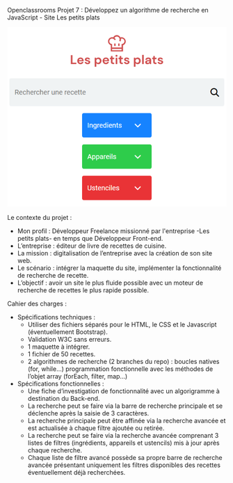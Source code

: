 Openclassrooms Projet 7 : Développez un algorithme de recherche en JavaScript - Site Les petits plats

![banner](./assets/lespetitsplatsbanner.png)

Le contexte du projet : 

 - Mon profil : Développeur Freelance missionné par l'entreprise -Les petits plats- en temps que Développeur Front-end.
 - L’entreprise : éditeur de livre de recettes de cuisine.
 - La mission : digitalisation de l’entreprise avec la création de son site web.
 - Le scénario : intégrer la maquette du site, implémenter la fonctionnalité de recherche de recette.
 - L’objectif : avoir un site le plus fluide possible avec un moteur de recherche de recettes le plus rapide possible.

Cahier des charges : 

 - Spécifications techniques :
    - Utiliser des fichiers séparés pour le HTML, le CSS et le Javascript (éventuellement Bootstrap).
    - Validation W3C sans erreurs.
    - 1 maquette à intégrer.
    - 1 fichier de 50 recettes.
    - 2 algorithmes de recherche (2 branches du repo) : 
boucles natives (for, while…)
programmation fonctionnelle avec les méthodes de l’objet array (forEach, filter, map…)
 - Spécifications fonctionnelles : 
    - Une fiche d’investigation de fonctionnalité avec un algorigramme à destination du Back-end.
    - La recherche peut se faire via la barre de recherche principale et se déclenche après la saisie de 3 caractères. 
    - La recherche principale peut être affinée via la recherche avancée et est actualisée à chaque filtre ajoutée ou retirée.
    - La recherche peut se faire via la recherche avancée comprenant 3 listes de filtres (ingrédients, appareils et ustencils) mis à jour après chaque recherche.
    - Chaque liste de filtre avancé possède sa propre barre de recherche avancée présentant uniquement les filtres disponibles des recettes éventuellement déjà recherchées.



